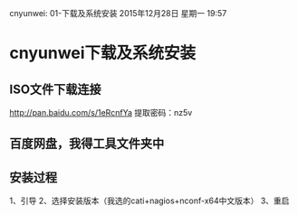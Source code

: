 cnyunwei: 01-下载及系统安装
2015年12月28日 星期一
19:57
 
cnyunwei下载及系统安装
=============================================================
## ISO文件下载连接
http://pan.baidu.com/s/1eRcnfYa 提取密码：nz5v
## 百度网盘，我得工具文件夹中
 
## 安装过程
1、引导
2、选择安装版本（我选的cati+nagios+nconf-x64中文版本）
3、重启
  
